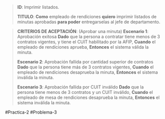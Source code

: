 > **ID**: Imprimir listados.
> 
> **TITULO**: **Como** empleado de rendiciones **quiero** imprimir listados de minutas aprobadas **para poder** entregarselas al jefe de departamento.
> 

> **CRITERIOS DE ACEPTACIÓN**: (Aprobar una minuta)
> **Escenario 1**: Aprobación exitosa
> **Dado** que la persona a contratar tiene menos de 3 contratos vigentes, y tiene el CUIT habilitado por la AFIP,
> **Cuando** el empleado de rendiciones aprueba,
> **Entonces** el sistema válida la minuta.
>  
> **Escenario 2**: Aprobación fallida por cantidad superior de contratos 
> **Dado** que la persona tiene más de 3 contratos vigentes,
> **Cuando** el empleado de rendiciones desaprueba la minuta,
> **Entonces** el sistema inválida la minuta.
>
> **Escenario 3**: Aprobación fallida por CUIT inválido
> **Dado** que la persona tiene menos de 3 contratos y un CUIT inválido,
> **Cuando** el empleado de mesa de rendiciones desaprueba la minuta,
> **Entonces** el sistema inválida la minuta.
> 

#Practica-2 #Problema-3